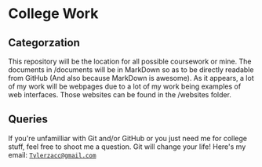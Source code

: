 College Work
=======

Categorzation
-------------

This repository will be the location for all possible coursework or mine. The documents in /documents will be in MarkDown so
as to be directly readable from GitHub (And also because MarkDown is awesome). As it appears, a lot of my work will be
webpages due to a lot of my work being examples of web interfaces. Those websites can be found in the /websites folder.

Queries
-------

If you're unfamilliar with Git and/or GitHub or you just need me for college stuff, feel free to shoot me a question. Git will change your life! Here's my email:
<code>Tylerzacc@gmail.com</code>
